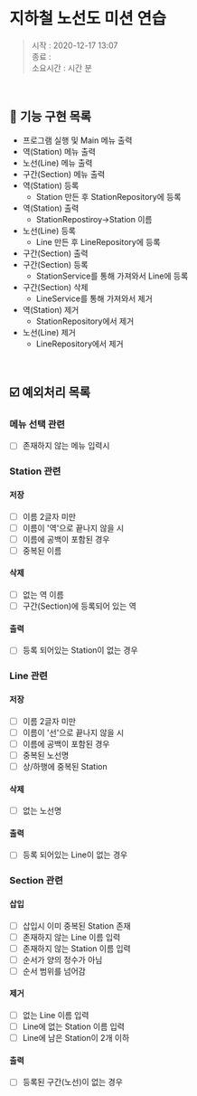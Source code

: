 # 지하철 노선도 미션 연습
> 시작 : 2020-12-17 13:07  
> 종료 :   
> 소요시간 : 시간 분

<br>

## 🎯 기능 구현 목록
- 프로그램 실행 및 Main 메뉴 출력
- 역(Station) 메뉴 출력
- 노선(Line) 메뉴 출력
- 구간(Section) 메뉴 출력
- 역(Station) 등록
    - Station 만든 후 StationRepository에 등록
- 역(Station) 출력
    - StationRepostiroy->Station 이름
- 노선(Line) 등록
    - Line 만든 후 LineRepository에 등록
- 구간(Section) 출력
- 구간(Section) 등록
    - StationService를 통해 가져와서 Line에 등록
- 구간(Section) 삭제
    - LineService를 통해 가져와서 제거
- 역(Station) 제거
    - StationRepository에서 제거
- 노선(Line) 제거
    - LineRepository에서 제거

<br>

## ☑️ 예외처리 목록
### 메뉴 선택 관련
- [ ] 존재하지 않는 메뉴 입력시

### Station 관련
#### 저장
- [ ] 이름 2글자 미만
- [ ] 이름이 '역'으로 끝나지 않을 시
- [ ] 이름에 공백이 포함된 경우
- [ ] 중복된 이름

#### 삭제
- [ ] 없는 역 이름
- [ ] 구간(Section)에 등록되어 있는 역

#### 출력
- [ ] 등록 되어있는 Station이 없는 경우

### Line 관련
#### 저장
- [ ] 이름 2글자 미만
- [ ] 이름이 '선'으로 끝나지 않을 시
- [ ] 이름에 공백이 포함된 경우
- [ ] 중복된 노선명
- [ ] 상/하행에 중복된 Station

#### 삭제
- [ ] 없는 노선명

#### 출력
- [ ] 등록 되어있는 Line이 없는 경우

### Section 관련
#### 삽입
- [ ] 삽입시 이미 중복된 Station 존재
- [ ] 존재하지 않는 Line 이름 입력
- [ ] 존재하지 않는 Station 이름 입력
- [ ] 순서가 양의 정수가 아님
- [ ] 순서 범위를 넘어감

#### 제거
- [ ] 없는 Line 이름 입력
- [ ] Line에 없는 Station 이름 입력
- [ ] Line에 남은 Station이 2개 이하

#### 출력
- [ ] 등록된 구간(노선)이 없는 경우